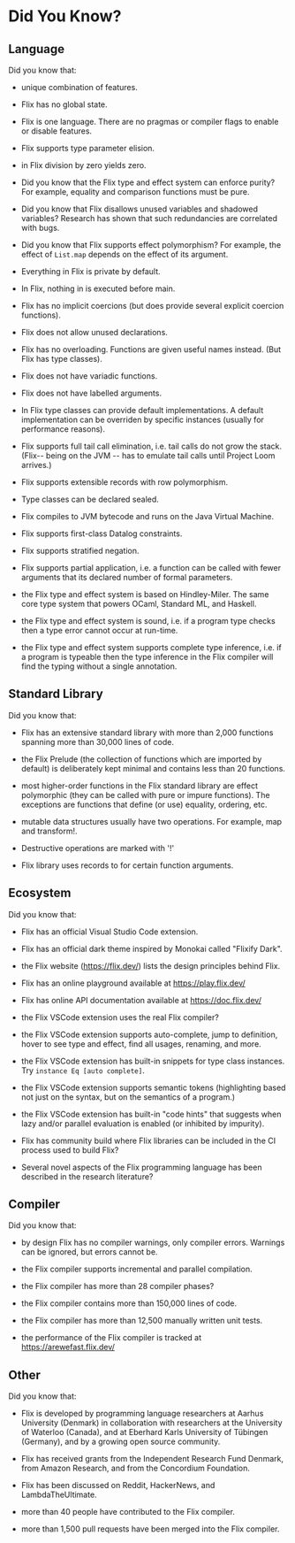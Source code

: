 # Did You Know?

## Language

Did you know that:

- unique combination of features.

- Flix has no global state.

- Flix is one language. There are no pragmas or compiler flags to enable or disable features. 

- Flix supports type parameter elision.

- in Flix division by zero yields zero.

- Did you know that the Flix type and effect system can enforce purity?
  For example, equality and comparison functions must be pure.

- Did you know that Flix disallows unused variables and shadowed variables?
  Research has shown that such redundancies are correlated with bugs.

- Did you know that Flix supports effect polymorphism?
  For example, the effect of `List.map` depends on the effect of its argument.

- Everything in Flix is private by default.

- In Flix, nothing in is executed before main.

- Flix has no implicit coercions (but does provide several explicit coercion functions).

- Flix does not allow unused declarations.

- Flix has no overloading. Functions are given useful names instead. (But Flix has type classes).

- Flix does not have variadic functions.

- Flix does not have labelled arguments.

- In Flix type classes can provide default implementations. A default implementation can be
  overriden by specific instances (usually for performance reasons).

- Flix supports full tail call elimination, i.e. tail calls do not grow the stack.
  (Flix-- being on the JVM -- has to emulate tail calls until Project Loom arrives.)

- Flix supports extensible records with row polymorphism.

- Type classes can be declared sealed.

- Flix compiles to JVM bytecode and runs on the Java Virtual Machine.

- Flix supports first-class Datalog constraints.

- Flix supports stratified negation.

- Flix supports partial application, i.e. a function can be called with fewer
  arguments that its declared number of formal parameters.

- the Flix type and effect system is based on Hindley-Miler.
  The same core type system that powers OCaml, Standard ML, and Haskell.

- the Flix type and effect system is sound, i.e. if a program type checks
  then a type error cannot occur at run-time.

- the Flix type and effect system supports complete type inference, i.e.
  if a program is typeable then the type inference in the Flix compiler
  will find the typing without a single annotation.

## Standard Library

Did you know that:

- Flix has an extensive standard library with more than 2,000 functions 
  spanning more than 30,000 lines of code.

- the Flix Prelude (the collection of functions which are imported by default) is 
  deliberately kept minimal and contains less than 20 functions.

- most higher-order functions in the Flix standard library are effect polymorphic
  (they can be called with pure or impure functions). The exceptions are functions
  that define (or use) equality, ordering, etc.

- mutable data structures usually have two operations. For example, map and transform!.

- Destructive operations are marked with '!'

- Flix library uses records to for certain function arguments.

## Ecosystem

Did you know that:

- Flix has an official Visual Studio Code extension.

- Flix has an official dark theme inspired by Monokai called "Flixify Dark".

- the Flix website (https://flix.dev/) lists the design principles behind Flix.

- Flix has an online playground available at https://play.flix.dev/

- Flix has online API documentation available at https://doc.flix.dev/

- the Flix VSCode extension uses the real Flix compiler?

- the Flix VSCode extension supports auto-complete, jump to definition, 
  hover to see type and effect, find all usages, renaming, and more.

- the Flix VSCode extension has built-in snippets for type class instances.
  Try `instance Eq [auto complete]`.

- the Flix VSCode extension supports semantic tokens (highlighting based not just on the syntax, 
  but on the semantics of a program.)

- the Flix VSCode extension has built-in "code hints" that suggests when lazy and/or parallel
  evaluation is enabled (or inhibited by impurity).

- Flix has community build where Flix libraries can be included in the CI process used to build Flix?

- Several novel aspects of the Flix programming language has been described in the research literature?

## Compiler

Did you know that:

- by design Flix has no compiler warnings, only compiler errors.
  Warnings can be ignored, but errors cannot be.

- the Flix compiler supports incremental and parallel compilation.

- the Flix compiler has more than 28 compiler phases?

- the Flix compiler contains more than 150,000 lines of code.

- the Flix compiler has more than 12,500 manually written unit tests.

- the performance of the Flix compiler is tracked at https://arewefast.flix.dev/

## Other

Did you know that:

- Flix is developed by programming language researchers at Aarhus University (Denmark) 
  in collaboration with researchers at the University of Waterloo (Canada), and at
  Eberhard Karls University of Tübingen (Germany), and by a growing open source community.

- Flix has received grants from the Independent Research Fund Denmark, 
  from Amazon Research, and from the Concordium Foundation.

- Flix has been discussed on Reddit, HackerNews, and LambdaTheUltimate.

- more than 40 people have contributed to the Flix compiler.

- more than 1,500 pull requests have been merged into the Flix compiler.
